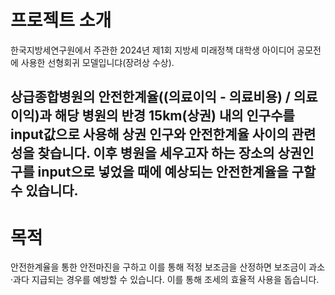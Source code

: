 # 프로젝트 소개
한국지방세연구원에서 주관한 2024년 제1회 지방세 미래정책 대학생 아이디어 공모전에 사용한 선형회귀 모델입니댜(장려상 수상).
  
   
상급종합병원의 안전한계율((의료이익 - 의료비용) / 의료이익)과 해당 병원의 반경 15km(상권) 내의 인구수를 input값으로 사용해 상권 인구와 안전한계율 사이의 관련성을 찾습니다.
이후 병원을 세우고자 하는 장소의 상권인구를 input으로 넣었을 때에 예상되는 안전한계율을 구할 수 있습니다.
---
# 목적
안전한계율을 통한 안전마진을 구하고 이를 통해 적정 보조금을 산정하면 보조금이 과소·과다 지급되는 경우를 예방할 수 있습니다.
이를 통해 조세의 효율적 사용을 돕습니다.
